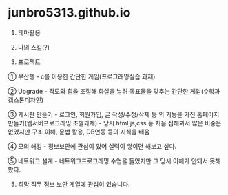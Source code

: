 # junbro5313.github.io

1. 테마활용

2. 나의 스킬(?)

3. 프로젝트

  ① 부산헹
    - c를 이용한 간단한 게임(프로그래밍실습 과제)

  ② Upgrade
    - 각도와 힘을 조절해 화살을 날려 목표물을 맞추는 간단한 게임(수학과 캡스톤디자인)
    
  ③ 게시판 만들기
    - 로그인, 회원가입, 글 작성/수정/삭제 등 의 기능을 가진 홈페이지 만들기(웹서버프로그래밍 조별과제)
    - 당시 html,js,css 등 처음 접해봐서 많은 비중은 없었지만 구조 이해, 문법 활용, DB연동 등의 지식을 배움
    
  ④ 모의 해킹
    - 정보보안에 관심이 있어 실력이 쌓이면 해보고 싶다.
    
  ⑤ 네트워크 설계
    - 네트워크프로그래밍 수업을 들었지만 그 당시 이해가 안돼서 못해봤다.

5. 희망 직무
   정보 보안 계열에 관심이 있습니다.
